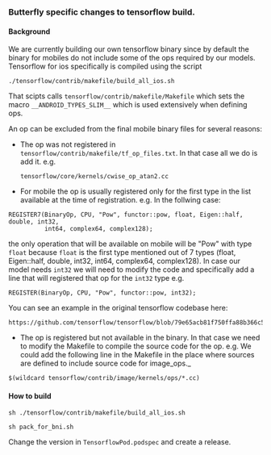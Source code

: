 ### Butterfly specific changes to tensorflow build.

#### Background 

We are currently building our own tensorflow binary since by default the binary for mobiles do not include some of the ops required by our models.
Tensorflow for ios specifically is compiled using the script 

```
./tensorflow/contrib/makefile/build_all_ios.sh
```
That scipts calls `tensorflow/contrib/makefile/Makefile` which sets the macro `__ANDROID_TYPES_SLIM__` which is used extensively when defining ops.

An op can be excluded from the final mobile binary files for several reasons:

- The op was not registered in `tensorflow/contrib/makefile/tf_op_files.txt`. 
  In that case all we do is add it. e.g.
  ```
  tensorflow/core/kernels/cwise_op_atan2.cc
  ```
  
- For mobile the op is usually registered only for the first type in the list available at the time of registration. 
  e.g. In the follwing case:
```
REGISTER7(BinaryOp, CPU, "Pow", functor::pow, float, Eigen::half, double, int32,
          int64, complex64, complex128);
```

the only operation that will be available on mobile will be "Pow" with type `float` because `float` is the first type mentioned out of 7 types (float, Eigen::half, double, int32,
          int64, complex64, complex128). In case our model needs `int32` we will need to modify the code and specifically add a line that will registered that op for the `int32` type e.g.

```
REGISTER(BinaryOp, CPU, "Pow", functor::pow, int32);
```

You can see an example in the original tensorflow codebase here:
```
https://github.com/tensorflow/tensorflow/blob/79e65acb81f750ffa88b366c566646d48d16c574/tensorflow/core/kernels/cwise_op_mul_1.cc#L23
```


- The op is registered but not available in the binary. 
In that case we need to modify the Makefile to compile the source code for the op.
e.g. We could add the following line in the Makefile in the place where sources are defined to include source code for image_ops._
```
$(wildcard tensorflow/contrib/image/kernels/ops/*.cc)
```

#### How to build

```
sh ./tensorflow/contrib/makefile/build_all_ios.sh
```

```
sh pack_for_bni.sh
```

Change the version in `TensorflowPod.podspec` and create a release.